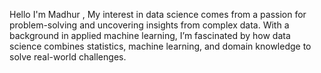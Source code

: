 Hello I'm Madhur , My interest in data science comes from a passion for problem-solving and uncovering insights from complex data. With a background in applied machine learning, 
I’m fascinated by how data science combines statistics, machine learning, and domain knowledge to solve real-world challenges.

